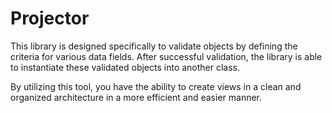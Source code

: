 # Projector

This library is designed specifically to validate objects by defining the
criteria for various data fields. After successful validation, the library is
able to instantiate these validated objects into another class.

By utilizing this tool, you have the ability to create views in a clean and
organized architecture in a more efficient and easier manner.
